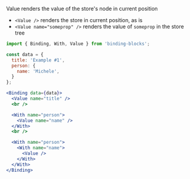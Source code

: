 Value renders the value of the store's node in current position

- `<Value />` renders the store in current position, as is
- `<Value name="someprop" />` renders the value of `someprop` in the store tree

```jsx
import { Binding, With, Value } from 'binding-blocks';

const data = {
  title: 'Example #1',
  person: {
    name: 'Michele',
  }
};

<Binding data={data}>
  <Value name="title" />
  <br />

  <With name="person">
    <Value name="name" />
  </With>
  <br />

  <With name="person">
    <With name="name">
      <Value />
    </With>
  </With>
</Binding>
```